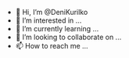 - 👋 Hi, I’m @DeniKurilko
- 👀 I’m interested in ...
- 🌱 I’m currently learning ...
- 💞️ I’m looking to collaborate on ...
- 📫 How to reach me ...

<!---
DeniKurilko/DeniKurilko is a ✨ special ✨ repository because its `README.md` (this file) appears on your GitHub profile.
You can click the Preview link to take a look at your changes.
--->
